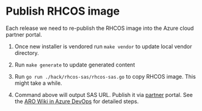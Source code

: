 # Publish RHCOS image

Each release we need to re-publish the RHCOS image into the Azure cloud partner portal.

1. Once new installer is vendored run `make vendor` to update local vendor directory.

1. Run `make generate` to update generated content

1. Run `go run ./hack/rhcos-sas/rhcos-sas.go` to copy RHCOS image. This might take a while.

1. Command above will output SAS URL. Publish it via [partner](https://partner.microsoft.com/) portal.
See the [ARO Wiki in Azure DevOps](https://msazure.visualstudio.com/AzureRedHatOpenShift/_wiki/wikis/ARO.wiki/186149/How-To-Publish-New-OCP-Image-for-ARO) for detailed steps.
